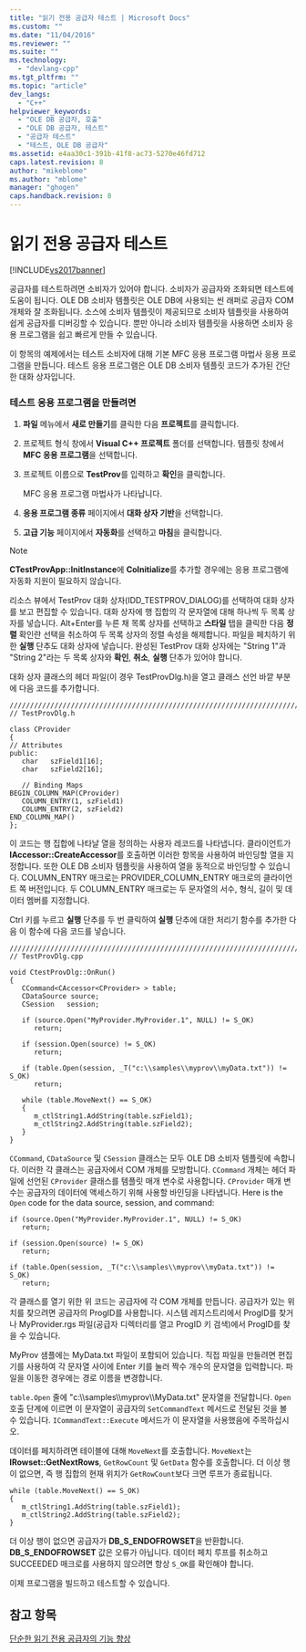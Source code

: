 ```yaml
---
title: "읽기 전용 공급자 테스트 | Microsoft Docs"
ms.custom: ""
ms.date: "11/04/2016"
ms.reviewer: ""
ms.suite: ""
ms.technology: 
  - "devlang-cpp"
ms.tgt_pltfrm: ""
ms.topic: "article"
dev_langs: 
  - "C++"
helpviewer_keywords: 
  - "OLE DB 공급자, 호출"
  - "OLE DB 공급자, 테스트"
  - "공급자 테스트"
  - "테스트, OLE DB 공급자"
ms.assetid: e4aa30c1-391b-41f8-ac73-5270e46fd712
caps.latest.revision: 8
author: "mikeblome"
ms.author: "mblome"
manager: "ghogen"
caps.handback.revision: 8
---
```

# 읽기 전용 공급자 테스트
[!INCLUDE[vs2017banner](../../assembler/inline/includes/vs2017banner.md)]

공급자를 테스트하려면 소비자가 있어야 합니다.  소비자가 공급자와 조화되면 테스트에 도움이 됩니다.  OLE DB 소비자 템플릿은 OLE DB에 사용되는 씬 래퍼로 공급자 COM 개체와 잘 조화됩니다.  소스에 소비자 템플릿이 제공되므로 소비자 템플릿을 사용하여 쉽게 공급자를 디버깅할 수 있습니다.  뿐만 아니라 소비자 템플릿을 사용하면 소비자 응용 프로그램을 쉽고 빠르게 만들 수 있습니다.  
  
 이 항목의 예제에서는 테스트 소비자에 대해 기본 MFC 응용 프로그램 마법사 응용 프로그램을 만듭니다.  테스트 응용 프로그램은 OLE DB 소비자 템플릿 코드가 추가된 간단한 대화 상자입니다.  
  
### 테스트 응용 프로그램을 만들려면  
  
1.  **파일** 메뉴에서 **새로 만들기**를 클릭한 다음 **프로젝트**를 클릭합니다.  
  
2.  프로젝트 형식 창에서 **Visual C\+\+ 프로젝트** 폴더를 선택합니다.  템플릿 창에서 **MFC 응용 프로그램**을 선택합니다.  
  
3.  프로젝트 이름으로 **TestProv**를 입력하고 **확인**을 클릭합니다.  
  
     MFC 응용 프로그램 마법사가 나타납니다.  
  
4.  **응용 프로그램 종류** 페이지에서 **대화 상자 기반**을 선택합니다.  
  
5.  **고급 기능** 페이지에서 **자동화**를 선택하고 **마침**을 클릭합니다.  
  
> [!NOTE]
>  **CTestProvApp::InitInstance**에 **CoInitialize**를 추가할 경우에는 응용 프로그램에 자동화 지원이 필요하지 않습니다.  
  
 리소스 뷰에서 TestProv 대화 상자\(IDD\_TESTPROV\_DIALOG\)를 선택하여 대화 상자를 보고 편집할 수 있습니다.  대화 상자에 행 집합의 각 문자열에 대해 하나씩 두 목록 상자를 넣습니다.  Alt\+Enter를 누른 채 목록 상자를 선택하고 **스타일** 탭을 클릭한 다음 **정렬** 확인란 선택을 취소하여 두 목록 상자의 정렬 속성을 해제합니다.  파일을 페치하기 위한 **실행** 단추도 대화 상자에 넣습니다.  완성된 TestProv 대화 상자에는 "String 1"과 "String 2"라는 두 목록 상자와 **확인**, **취소**, **실행** 단추가 있어야 합니다.  
  
 대화 상자 클래스의 헤더 파일\(이 경우 TestProvDlg.h\)을 열고  클래스 선언 바깥 부분에 다음 코드를 추가합니다.  
  
```  
////////////////////////////////////////////////////////////////////////  
// TestProvDlg.h  
  
class CProvider   
{  
// Attributes  
public:  
   char   szField1[16];  
   char   szField2[16];  
  
   // Binding Maps  
BEGIN_COLUMN_MAP(CProvider)  
   COLUMN_ENTRY(1, szField1)  
   COLUMN_ENTRY(2, szField2)  
END_COLUMN_MAP()  
};  
```  
  
 이 코드는 행 집합에 나타날 열을 정의하는 사용자 레코드를 나타냅니다.  클라이언트가 **IAccessor::CreateAccessor**를 호출하면 이러한 항목을 사용하여 바인딩할 열을 지정합니다.  또한 OLE DB 소비자 템플릿을 사용하여 열을 동적으로 바인딩할 수 있습니다.  COLUMN\_ENTRY 매크로는 PROVIDER\_COLUMN\_ENTRY 매크로의 클라이언트 쪽 버전입니다.  두 COLUMN\_ENTRY 매크로는 두 문자열의 서수, 형식, 길이 및 데이터 멤버를 지정합니다.  
  
 Ctrl 키를 누르고 **실행** 단추를 두 번 클릭하여 **실행** 단추에 대한 처리기 함수를 추가한 다음  이 함수에 다음 코드를 넣습니다.  
  
```  
///////////////////////////////////////////////////////////////////////  
// TestProvDlg.cpp  
  
void CtestProvDlg::OnRun()  
{  
   CCommand<CAccessor<CProvider> > table;  
   CDataSource source;  
   CSession   session;  
  
   if (source.Open("MyProvider.MyProvider.1", NULL) != S_OK)  
      return;  
  
   if (session.Open(source) != S_OK)  
      return;  
  
   if (table.Open(session, _T("c:\\samples\\myprov\\myData.txt")) != S_OK)  
      return;  
  
   while (table.MoveNext() == S_OK)  
   {  
      m_ctlString1.AddString(table.szField1);  
      m_ctlString2.AddString(table.szField2);  
   }  
}  
```  
  
 `CCommand`, `CDataSource` 및 `CSession` 클래스는 모두 OLE DB 소비자 템플릿에 속합니다.  이러한 각 클래스는 공급자에서 COM 개체를 모방합니다.  `CCommand` 개체는 헤더 파일에 선언된 `CProvider` 클래스를 템플릿 매개 변수로 사용합니다.  `CProvider` 매개 변수는 공급자의 데이터에 액세스하기 위해 사용할 바인딩을 나타냅니다.  Here is the `Open` code for the data source, session, and command:  
  
```  
if (source.Open("MyProvider.MyProvider.1", NULL) != S_OK)  
   return;  
  
if (session.Open(source) != S_OK)  
   return;  
  
if (table.Open(session, _T("c:\\samples\\myprov\\myData.txt")) != S_OK)  
   return;  
```  
  
 각 클래스를 열기 위한 위 코드는 공급자에 각 COM 개체를 만듭니다.  공급자가 있는 위치를 찾으려면 공급자의 ProgID를 사용합니다.  시스템 레지스트리에서 ProgID를 찾거나 MyProvider.rgs 파일\(공급자 디렉터리를 열고 ProgID 키 검색\)에서 ProgID를 찾을 수 있습니다.  
  
 MyProv 샘플에는 MyData.txt 파일이 포함되어 있습니다.  직접 파일을 만들려면 편집기를 사용하여 각 문자열 사이에 Enter 키를 눌러 짝수 개수의 문자열을 입력합니다.  파일을 이동한 경우에는 경로 이름을 변경합니다.  
  
 `table.Open` 줄에 "c:\\\\samples\\\\myprov\\\\MyData.txt" 문자열을 전달합니다.  `Open` 호출 단계에 이르면 이 문자열이 공급자의 `SetCommandText` 메서드로 전달된 것을 볼 수 있습니다.  `ICommandText::Execute` 메서드가 이 문자열을 사용했음에 주목하십시오.  
  
 데이터를 페치하려면 테이블에 대해 `MoveNext`를 호출합니다.  `MoveNext`는 **IRowset::GetNextRows**, `GetRowCount` 및 `GetData` 함수를 호출합니다.  더 이상 행이 없으면, 즉 행 집합의 현재 위치가 `GetRowCount`보다 크면 루프가 종료됩니다.  
  
```  
while (table.MoveNext() == S_OK)  
{  
   m_ctlString1.AddString(table.szField1);  
   m_ctlString2.AddString(table.szField2);  
}  
```  
  
 더 이상 행이 없으면 공급자가 **DB\_S\_ENDOFROWSET**을 반환합니다.  **DB\_S\_ENDOFROWSET** 값은 오류가 아닙니다.  데이터 페치 루프를 취소하고 SUCCEEDED 매크로를 사용하지 않으려면 항상 `S_OK`를 확인해야 합니다.  
  
 이제 프로그램을 빌드하고 테스트할 수 있습니다.  
  
## 참고 항목  
 [단순한 읽기 전용 공급자의 기능 향상](../../data/oledb/enhancing-the-simple-read-only-provider.md)